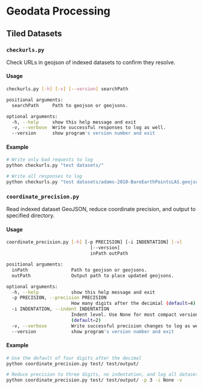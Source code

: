# Geodata Processing

## Tiled Datasets



### `checkurls.py`

Check URLs in geojson of indexed datasets to confirm they resolve.

#### Usage

```bash
checkurls.py [-h] [-v] [--version] searchPath

positional arguments:
  searchPath     Path to geojson or geojsons.

optional arguments:
  -h, --help     show this help message and exit
  -v, --verbose  Write successful responses to log as well.
  --version      show program's version number and exit
```

#### Example

```bash
# Write only bad requests to log
python checkurls.py "test datasets/"

# Write all responses to log
python checkurls.py "test datasets/adams-2010-BareEarthPointsLAS.geojson" -v
```



### `coordinate_precision.py`

Read indexed dataset GeoJSON, reduce coordinate precision, and output to specified directory.

#### Usage

```bash
coordinate_precision.py [-h] [-p PRECISION] [-i INDENTATION] [-v]
                               [--version]
                               inPath outPath

positional arguments:
  inPath                Path to geojson or geojsons.
  outPath               Output path to place updated geojsons.

optional arguments:
  -h, --help            show this help message and exit
  -p PRECISION, --precision PRECISION
                        How many digits after the decimial (default=4)
  -i INDENTATION, --indent INDENTATION
                        Indent level. Use None for most compact version.
                        (default=2)
  -v, --verbose         Write successful precision changes to log as well.        
  --version             show program's version number and exit
```

#### Example

```bash
# Use the default of four digits after the decimal
python coordinate_precision.py test/ test/output/

# Reduce precision to three digits, no indentation, and log all datasets processed
python coordinate_precision.py test/ test/output/ -p 3 -i None -v
```